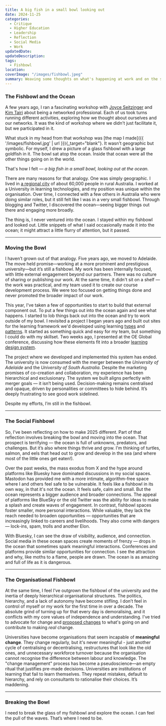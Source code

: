```yaml
---
title: A big fish in a small bowl looking out
date: 2024-11-25
categories:
  - Critique
  - Higher Education
  - Leadership
  - Reflection
  - Social Media
  - Work
updatedDate: 
updateDescription: 
tags:
  - Fishbowl
location: 
coverImage: "/images/fishbowl.jpeg"
summary: Weaving some thoughts on what's happening at work and on the socials and reflecting on what I should be doing. Staying in the fishbowl, or jumping into the ocean.
---
```

### The Fishbowl and the Ocean

A few years ago, I ran a fascinating workshop with [Joyce Seitzinger](https://bsky.app/profile/catspyjamas.bsky.social) and [Kim Tairi](https://bsky.app/profile/kimtairi.bsky.social) about being a networked professional. Each of us took turns running different activities, exploring how we thought about ourselves and our networks. It was the kind of workshop where we didn't just facilitate it, but we participated in it. 

What stuck in my head from that workshop was [the map I made]({{ '/images/fishbowl.jpg' | url }}){_target="blank"}. It wasn't geographic but symbolic. For myself, I drew a picture of a glass fishbowl with a large goldfish in it. The bowl sat atop the ocean. Inside that ocean were all the other things going on in the world. 

That's how I felt — *a big fish in a small bowl, looking out at the ocean*.

There are many reasons for that analogy. One was simply geographic. I lived in [a regional city](https://en.wikipedia.org/wiki/Wagga_Wagga) of about 60,000 people in rural Australia. I worked at a University in learning technologies, and my position was unique within the organisation. Over time, I connected with a few others in Australia who were doing similar roles, but it still felt like I was in a very small fishbowl. Through blogging and Twitter, I discovered the ocean—seeing bigger things out there and engaging more broadly.

The thing is, I never ventured into the ocean. I stayed within my fishbowl and looked out. Little snippets of what I said occasionally made it into the ocean; it might attract a little flurry of attention, but it passed. 

---

### Moving the Bowl

I haven’t grown out of that analogy. Five years ago, we moved to Adelaide. The move held promise—working at a more prominent and prestigious university—but it’s still a fishbowl. My work has been internally focused, with little external engagement beyond our partners. There was no culture of sharing or publishing our work. At the same time, it didn't sit on a shelf — the work was practical, and my team used it to create our course development process. We were too focused on getting things done and never promoted the broader impact of our work.

This year, I've taken a few of opportunities to start to build that external component out. To put a few things out into the ocean again and see what happens. I started to lob things back out into the ocean and try to work outside of my bowl. I revisited a project I began years ago and built out sites for the learning framework we'd developed using learning [types](https://learning-types.com) and [patterns](https://learning-patterns.com). It started as something quick and easy for my team, but something I could do with my skillset. Two weeks ago, I presented at the OE Global conference, discussing how these elements fit into a broader [learning design system](https://heartsoulmachine.com/blog/2024/11-19-an-open-design-system-for-learning/).

The project where we developed and implemented this system has ended. The university is now consumed with the merger between the *University of Adelaide* and the *University of South Australia*. Despite the marketing promises of co-creation and collaboration, my experience has been hierarchical and exclusionary. The system we built aligns perfectly with merger goals — it isn’t being used. Decision-making remains centralised and opaque, driven by personalities or committees to hide behind. It’s deeply frustrating to see good work sidelined.

Despite my efforts, I’m still in the fishbowl. 

---

### The Social Fishbowl

So, I’ve been reflecting on how to make 2025 different. Part of that reflection involves breaking the bowl and moving into the ocean. That prospect is terrifying — the ocean is full of unknowns, predators, and challenges. But it’s also where things thrive and grow. I'm thinking of turtles, salmon, and eels that head out to grow and develop in the sea (and where most of the little ones get eaten!). 

Over the past weeks, the mass exodus from X and the hype around platforms like Bluesky have dominated discussions in my social spaces. Mastodon has provided me with a more intimate, algorithm-free space where I and others feel safe to be vulnerable. It feels like a fishbowl in its own way, in that it's not the ocean. It feels safe, calm and small. But the ocean represents a bigger audience and broader connections. The appeal of platforms like BlueSky or the old Twitter was the ability for ideas to make a splash and create waves of engagement. In contrast, fishbowl spaces foster smaller, more personal interactions. While valuable, they lack the reach needed to broaden opportunities — opportunities that are increasingly linked to careers and livelihoods. They also come with dangers — lock-ins, spam, trolls and another Elon. 

With Bluesky, I can see the draw of visibility, audience, and connection. Social media in these ocean spaces create moments of frenzy — drops in the ocean that sometimes spark meaningful interactions. Conferences and platforms provide similar opportunities for connection. I see the attraction and why, like moths to a flame, people are drawn. The ocean is as amazing and full of life as it is dangerous. 

---
### The Organisational Fishbowl

At the same time, I feel I’ve outgrown the fishbowl of the university and the inertia of deeply hierarchical organisational structures. The politics, hierarchy, and a lack of autonomy have become stifling. I don’t feel in control of myself or my work for the first time in over a decade. The absolute grind of turning up for that every day is demoralising, and it conflicts with my core values of independence and understanding. I've tried to advocate for change and [proposed changes](https://timklapdor.wordpress.com/2016/05/19/leadership-outside-the-hierarchy/) to what's going on and contribute to making *real* change. 

Universities have become organisations that seem incapable of **meaningful change**. They change regularly, but it's never meaningful - just another cycle of centralising or decentralising, restructures that look like the old ones, and unnecessary workforce turnover because the organisation cannot recognise the difference between labour and knowledge. The "change management" process has become a pseudoscience—an empty ritual that justifies pre-made decisions. Universities are institutions of learning that fail to learn themselves. They repeat mistakes, default to hierarchy, and rely on consultants to rationalise their choices. It’s maddening.

----
### Breaking the Bowl

I need to break the glass of my fishbowl and explore the ocean. I can feel the pull of the waves. That’s where I need to be.